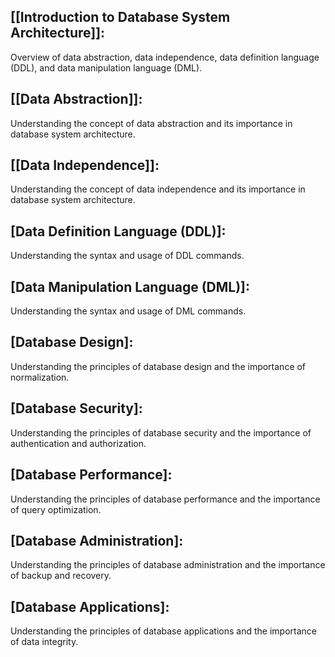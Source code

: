 ## [[Introduction to Database System Architecture]]: 
Overview of data abstraction, data independence, data definition language (DDL), and data manipulation language (DML).  
## [[Data Abstraction]]: 
Understanding the concept of data abstraction and its importance in database system architecture. 
## [[Data Independence]]: 
Understanding the concept of data independence and its importance in database system architecture. 
## [Data Definition Language (DDL)]: 
Understanding the syntax and usage of DDL commands. 
## [Data Manipulation Language (DML)]: 
Understanding the syntax and usage of DML commands. 
## [Database Design]: 
Understanding the principles of database design and the importance of normalization. 
## [Database Security]: 
Understanding the principles of database security and the importance of authentication and authorization. 
## [Database Performance]: 
Understanding the principles of database performance and the importance of query optimization. 
## [Database Administration]: 
Understanding the principles of database administration and the importance of backup and recovery. 
## [Database Applications]: 
Understanding the principles of database applications and the importance of data integrity.